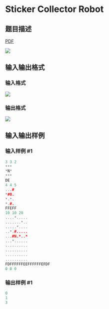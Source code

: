 # Sticker Collector Robot

## 题目描述

[problemUrl]: https://uva.onlinejudge.org/index.php?option=com_onlinejudge&Itemid=8&category=226&page=show_problem&problem=2931

[PDF](https://uva.onlinejudge.org/external/118/p11831.pdf)

![](https://cdn.luogu.com.cn/upload/vjudge_pic/UVA11831/8edaed4308b002da5b9f6b4490e2b7c7d40f8f55.png)

## 输入输出格式

### 输入格式

![](https://cdn.luogu.com.cn/upload/vjudge_pic/UVA11831/60254ca68f74cf7fbac49b4c7a20b30682ceffdd.png)

### 输出格式

![](https://cdn.luogu.com.cn/upload/vjudge_pic/UVA11831/14355766af22c76595e29634b70639c0160ff9ed.png)

## 输入输出样例

### 输入样例 #1

```cpp
3 3 2
***
*N*
***
DE
4 4 5
...#
*#O.
*.*.
*.#.
FFEFF
10 10 20
....*.....
.......*..
.....*....
..*.#.....
...#N.*..*
...*......
..........
..........
..........
..........
FDFFFFFFEEFFFFFFEFDF
0 0 0
```


### 输出样例 #1

```cpp
0
1
3
```


